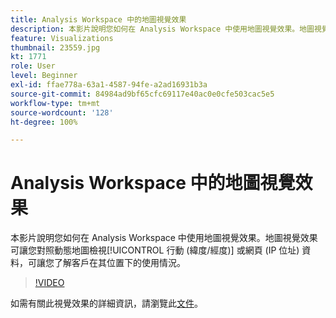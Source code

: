 ```yaml
---
title: Analysis Workspace 中的地圖視覺效果
description: 本影片說明您如何在 Analysis Workspace 中使用地圖視覺效果。地圖視覺效果可讓您對照動態地圖檢視行動 (緯度/經度) 或網頁 (IP 位址) 資料，可讓您了解客戶在其位置下的使用情況。
feature: Visualizations
thumbnail: 23559.jpg
kt: 1771
role: User
level: Beginner
exl-id: ffae778a-63a1-4587-94fe-a2ad16931b3a
source-git-commit: 84984ad9bf65cfc69117e40ac0e0cfe503cac5e5
workflow-type: tm+mt
source-wordcount: '128'
ht-degree: 100%

---
```


# Analysis Workspace 中的地圖視覺效果

本影片說明您如何在 Analysis Workspace 中使用地圖視覺效果。地圖視覺效果可讓您對照動態地圖檢視[!UICONTROL 行動 (緯度/經度)] 或網頁 (IP 位址) 資料，可讓您了解客戶在其位置下的使用情況。

>[!VIDEO](https://video.tv.adobe.com/v/23559/?quality=12&learn=on)

如需有關此視覺效果的詳細資訊，請瀏覽此[文件](https://experienceleague.adobe.com/docs/analytics/analyze/analysis-workspace/visualizations/map-visualization.html?lang=zh-Hant)。
